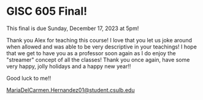 # GISC 605 Final! 

This final is due Sunday, December 17, 2023 at 5pm!

Thank you Alex for teaching this course! I love that you let us joke around when allowed and was able to be very descriptive in your teachings!
I hope that we get to have you as a professor soon again as I do enjoy the "streamer" concept of all the classes!
Thank you once again, have some very happy, jolly holidays and a happy new year!!

Good luck to me!!

MariaDelCarmen.Hernandez01@student.csulb.edu
